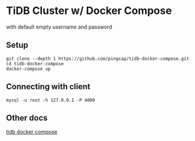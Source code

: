 # TiDB Cluster w/ Docker Compose

with default empty username and password

## Setup

```
git clone --depth 1 https://github.com/pingcap/tidb-docker-compose.git
cd tidb-docker-compose 
docker-compose up
```

## Connecting with client

```
mysql -u root -h 127.0.0.1 -P 4000
```

## Other docs

[tidb docker compose](https://github.com/pingcap/tidb-docker-compose)
